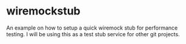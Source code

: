 # wiremockstub
An example on how to setup a quick wiremock stub for performance testing. I will be using this as a test stub service for other git projects.
